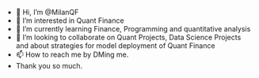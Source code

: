 - 👋 Hi, I’m @MilanQF
- 👀 I’m interested in Quant Finance
- 🌱 I’m currently learning Finance, Programming and quantitative analysis
- 💞️ I’m looking to collaborate on Quant Projects, Data Science Projects and about strategies for model deployment of Quant Finance
- 📫 How to reach me by DMing me.
- Thank you so much.

<!---
MilanQF/MilanQF is a ✨ special ✨ repository because its `README.md` (this file) appears on your GitHub profile.
You can click the Preview link to take a look at your changes.
--->
